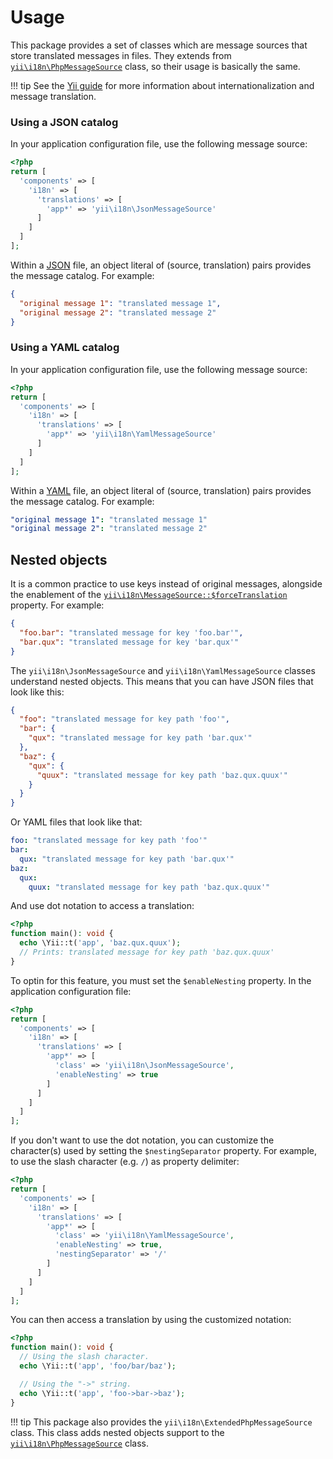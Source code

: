 # Usage
This package provides a set of classes which are message sources that store translated messages in files.
They extends from [`yii\i18n\PhpMessageSource`](https://www.yiiframework.com/doc/api/2.0/yii-i18n-phpmessagesource) class, so their usage is basically the same.

!!! tip
    See the [Yii guide](https://www.yiiframework.com/doc/guide/2.0/en/tutorial-i18n#message-translation) for more information about internationalization and message translation.

### Using a JSON catalog
In your application configuration file, use the following message source:

```php
<?php
return [
  'components' => [
    'i18n' => [
      'translations' => [
        'app*' => 'yii\i18n\JsonMessageSource'
      ]
    ]
  ]
];
```

Within a [JSON](https://json.org) file, an object literal of (source, translation) pairs provides the message catalog. For example:

```json
{
  "original message 1": "translated message 1",
  "original message 2": "translated message 2"
}
```

### Using a YAML catalog
In your application configuration file, use the following message source:

```php
<?php
return [
  'components' => [
    'i18n' => [
      'translations' => [
        'app*' => 'yii\i18n\YamlMessageSource'
      ]
    ]
  ]
];
```

Within a [YAML](http://yaml.org) file, an object literal of (source, translation) pairs provides the message catalog. For example:

```yaml
"original message 1": "translated message 1"
"original message 2": "translated message 2"
```

## Nested objects
It is a common practice to use keys instead of original messages, alongside the enablement of the [`yii\i18n\MessageSource::$forceTranslation`](https://www.yiiframework.com/doc/api/2.0/yii-i18n-messagesource#$forceTranslation-detail) property. For example:

```json
{
  "foo.bar": "translated message for key 'foo.bar'",
  "bar.qux": "translated message for key 'bar.qux'"
}
```

The `yii\i18n\JsonMessageSource` and `yii\i18n\YamlMessageSource` classes understand nested objects.
This means that you can have JSON files that look like this:

```json
{
  "foo": "translated message for key path 'foo'",
  "bar": {
    "qux": "translated message for key path 'bar.qux'"
  },
  "baz": {
    "qux": {
      "quux": "translated message for key path 'baz.qux.quux'"
    }
  }
}
```

Or YAML files that look like that:

```yaml
foo: "translated message for key path 'foo'"
bar:
  qux: "translated message for key path 'bar.qux'"
baz:
  qux:
    quux: "translated message for key path 'baz.qux.quux'"
```

And use dot notation to access a translation:

```php
<?php
function main(): void {
  echo \Yii::t('app', 'baz.qux.quux');
  // Prints: translated message for key path 'baz.qux.quux'
}
```

To optin for this feature, you must set the `$enableNesting` property.
In the application configuration file:

```php
<?php
return [
  'components' => [
    'i18n' => [
      'translations' => [
        'app*' => [
          'class' => 'yii\i18n\JsonMessageSource',
          'enableNesting' => true
        ]
      ]
    ]
  ]
];
```

If you don't want to use the dot notation, you can customize the character(s) used by setting the `$nestingSeparator` property. For example, to use the slash character (e.g. `/`) as property delimiter:

```php
<?php
return [
  'components' => [
    'i18n' => [
      'translations' => [
        'app*' => [
          'class' => 'yii\i18n\YamlMessageSource',
          'enableNesting' => true,
          'nestingSeparator' => '/'
        ]
      ]
    ]
  ]
];
```

You can then access a translation by using the customized notation:

```php
<?php
function main(): void {
  // Using the slash character.
  echo \Yii::t('app', 'foo/bar/baz');

  // Using the "->" string.
  echo \Yii::t('app', 'foo->bar->baz');
}
```

!!! tip
    This package also provides the `yii\i18n\ExtendedPhpMessageSource` class.
    This class adds nested objects support to the [`yii\i18n\PhpMessageSource`](https://www.yiiframework.com/doc/api/2.0/yii-i18n-phpmessagesource) class.
